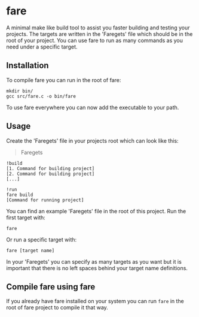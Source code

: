 # fare
A minimal make like build tool to assist you faster building and testing your projects. The targets are written in the 'Faregets' file which should be in the root of your project. You can use fare to run as many commands as you need under a specific target.

## Installation
To compile fare you can run in the root of fare:
```
mkdir bin/
gcc src/fare.c -o bin/fare
```
To use fare everywhere you can now add the executable to your path.

## Usage
Create the 'Faregets' file in your projects root which can look like this:
> Faregets
```
!build
[1. Command for building project]
[2. Command for building project]
[...]

!run
fare build
[Command for running project]
```
You can find an example 'Faregets' file in the root of this project.
Run the first target with:
```
fare
```
Or run a specific target with:
```
fare [target name]
```
In your 'Faregets' you can specify as many targets as you want but it is important that there is no left spaces behind your target name definitions.

## Compile fare using fare
If you already have fare installed on your system you can run `fare` in the root of fare project to compile it that way.
